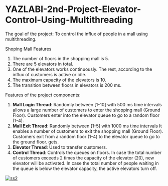 # YAZLABI-2nd-Project-Elevator-Control-Using-Multithreading

The goal of the project:
To control the influx of people in a mall using multithreading.

Shoping Mall Features
1. The number of floors in the shopping mall is 5.
2. There are 5 elevators in total.
3. One of the elevators works continuously. The rest, according to the influx of customers is active or idle.
4. The maximum capacity of the elevators is 10.
5. The transition between floors in elevators is 200 ms.



Features of the project components:
1) <b>Mall Login Thread</b>: Randomly between [1-10] with 500 ms time intervals
allows a large number of customers to enter the shopping mall (Ground Floor). Customers enter into the elevator queue to go to a random floor (1-4).
2) <b>Mall Exit Thread</b>: Randomly between [1-5] with 1000 ms time intervals
It enables a number of customers to exit the shopping mall (Ground Floor).
Customers exit from a random floor (1-4) to the elevator queue to go to the ground floor.
gets.
3) <b>Elevator Thread</b>: Used to transfer customers.
4) <b>Control Thread</b>: Controls the queues on floors. 
In case the total number of customers exceeds 2 times the capacity of the elevator (20), new elevator will be activated.
In case the total number of people waiting in the queue is below the elevator capacity, the active elevators turn off.


<a href="https://ibb.co/PccpwMp"><img src="https://i.ibb.co/c665Dw5/ss2.jpg" alt="ss2" border="0"></a>
